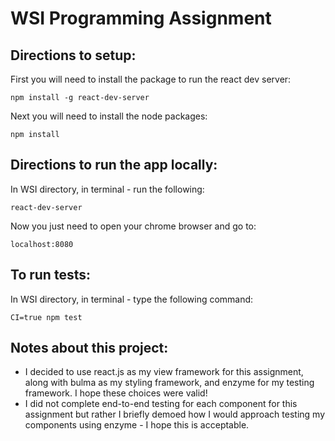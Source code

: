 # WSI Programming Assignment
## Directions to setup:
First you will need to install the package to run the react dev server:
```
npm install -g react-dev-server
```
Next you will need to install the node packages:
```
npm install
```

## Directions to run the app locally:
In WSI directory, in terminal - run the following:
```
react-dev-server
```
Now you just need to open your chrome browser and go to: 
```
localhost:8080
```

## To run tests:

In WSI directory, in terminal - type the following command:
```
CI=true npm test
```

## Notes about this project:
- I decided to use react.js as my view framework for this assignment, along with bulma as my styling framework, and enzyme for my testing framework. I hope these choices were valid!
- I did not complete end-to-end testing for each component for this assignment but rather I briefly demoed how I would approach testing my components using enzyme - I hope this is acceptable.
